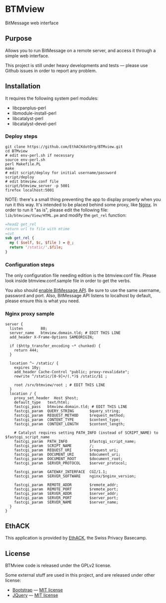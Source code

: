 # BTMview

BitMessage web interface

## Purpose

Allows you to run BitMessage on a remote server, and access it through a
simple web interface.

This project is still under heavy developments and tests — please use Github issues
in order to report any problem.

## Installation

It requires the following system perl modules:

* libcpanplus-perl
* libmodule-install-perl
* libcatalyst-perl
* libcatalyst-devel-perl

### Deploy steps
```
git clone https://github.com/EthACKdotOrg/BTMview.git
cd BTMview
# edit env-perl.sh if necessary
source env-perl.sh
perl Makefile.PL
make
# edit script/deploy for initial username/password
script/deploy
# edit btmview.conf file
script/btmview_server -p 5001
firefox localhost:5001
```
NOTE: there's a small thing preventing the app to display properly when you run it this way. It's intended to
be placed behind some proxy, like [Nginx](http://nginx.org/). In order to run it "as is", please edit the following
file: ```lib/btmview/View/HTML.pm``` and modify the ```get_rel``` function:
``` Perl
=head2 get_rel
return url to file with mtime
=cut
sub get_rel {
  my ( $self, $c, $file ) = @_;
  return '/static/'.$file;
}
```

### Configuration steps
The only configuration file needing edition is the btmview.conf file. Please look inside btmview.conf.sample
file in order to get the verbs.

You also should [enable BitMessage API](https://bitmessage.org/wiki/API_Reference#Enable_the_API). Be sure to use the same username, password
and port. Also, BitMessage API listens to localhost by default, please ensure this is what you need.

### Nginx proxy sample
```
server {
  listen        80;
  server_name   btmview.domain.tld; # EDIT THIS LINE
  add_header X-Frame-Options SAMEORIGIN;

  if ($http_transfer_encoding ~* chunked) {
    return 444;
  }

  location ^~ /static/ {
    expires 10y;
    add_header Cache-Control "public; proxy-revalidate";
    rewrite ^/static/[0-9]+/(.*)$ /static/$1 ;

    root /srv/btmview/root ; # EDIT THIS LINE
  }
  location / {
    proxy_set_header  Host $host;
    default_type   text/html;
    fastcgi_pass   btmview.domain.tld; # EDIT THIS LINE
    fastcgi_param  QUERY_STRING       $query_string;
    fastcgi_param  REQUEST_METHOD     $request_method;
    fastcgi_param  CONTENT_TYPE       $content_type;
    fastcgi_param  CONTENT_LENGTH     $content_length;

    # Catalyst requires setting PATH_INFO (instead of SCRIPT_NAME) to $fastcgi_script_name
    fastcgi_param  PATH_INFO          $fastcgi_script_name;
    fastcgi_param  SCRIPT_NAME        /;
    fastcgi_param  REQUEST_URI        $request_uri;
    fastcgi_param  DOCUMENT_URI       $document_uri;
    fastcgi_param  DOCUMENT_ROOT      $document_root;
    fastcgi_param  SERVER_PROTOCOL    $server_protocol;

    fastcgi_param  GATEWAY_INTERFACE  CGI/1.1;
    fastcgi_param  SERVER_SOFTWARE    nginx/$nginx_version;

    fastcgi_param  REMOTE_ADDR        $remote_addr;
    fastcgi_param  REMOTE_PORT        $remote_port;
    fastcgi_param  SERVER_ADDR        $server_addr;
    fastcgi_param  SERVER_PORT        $server_port;
    fastcgi_param  SERVER_NAME        $server_name;
  }
}

```

## EthACK
This application is provided by [EthACK](https://ethack.org/), the Swiss Privacy Basecamp.

## License
BTMview code is released under the GPLv2 license.

Some external stuff are used in this project, and are released under other license:
* [Bootstrap](http://getbootstrap.com/) — [MIT license](http://en.wikipedia.org/wiki/MIT_License)
* [JQuery](https://jquery.com/) — [MIT license](http://en.wikipedia.org/wiki/MIT_License)
